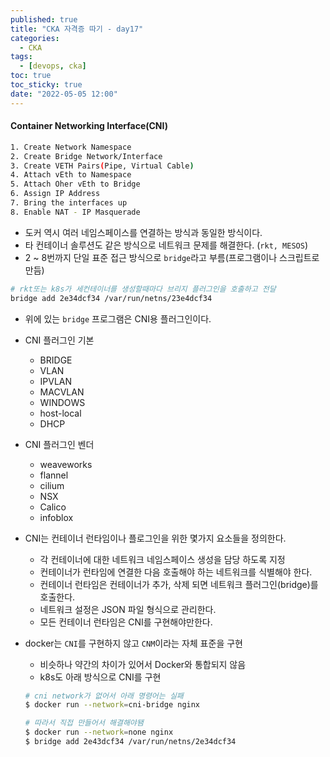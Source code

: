 ```yaml
---
published: true
title: "CKA 자격증 따기 - day17"
categories:
  - CKA
tags:
  - [devops, cka]
toc: true
toc_sticky: true
date: "2022-05-05 12:00"
---
```


#### Container Networking Interface(CNI)

```bash
1. Create Network Namespace
2. Create Bridge Network/Interface
3. Create VETH Pairs(Pipe, Virtual Cable)
4. Attach vEth to Namespace
5. Attach Oher vEth to Bridge
6. Assign IP Address
7. Bring the interfaces up
8. Enable NAT - IP Masquerade
```

* 도커 역시 여러 네임스페이스를 연결하는 방식과 동일한 방식이다.
* 타 컨테이너 솔루션도 같은 방식으로 네트워크 문제를 해결한다. (`rkt, MESOS`)
* 2 ~ 8번까지 단일 표준 접근 방식으로 `bridge`라고 부름(프로그램이나 스크립트로 만듬)

```bash
# rkt또는 k8s가 세컨테이너를 생성할때마다 브리지 플러그인을 호출하고 전달
bridge add 2e34dcf34 /var/run/netns/23e4dcf34
```

* 위에 있는 `bridge` 프로그램은 CNI용 플러그인이다.
* CNI 플러그인 기본
  * BRIDGE
  * VLAN
  * IPVLAN
  * MACVLAN
  * WINDOWS
  * host-local
  * DHCP
* CNI 플러그인 벤더
  * weaveworks
  * flannel
  * cilium
  * NSX
  * Calico
  * infoblox
* CNI는 컨테이너 런타임이나 플로그인을 위한 몇가지 요소들을 정의한다.
  * 각 컨테이너에 대한 네트워크 네임스페이스 생성을 담당 하도록 지정
  * 컨테이너가 런타임에 연결한 다음 호출해야 하는 네트워크를 식별해야 한다.
  * 컨테이너 런타임은 컨테이너가 추가, 삭제 되면 네트워크 플러그인(bridge)를 호출한다.
  * 네트워크 설정은 JSON 파일 형식으로 관리한다.
  * 모든 컨테이너 런타임은 CNI를 구현해야만한다.

* docker는 `CNI`를 구현하지 않고 `CNM`이라는 자체 표준을 구현

  * 비슷하나 약간의 차이가 있어서 Docker와 통합되지 않음
  * k8s도 아래 방식으로 CNI를 구현

  ```bash
  # cni network가 없어서 아래 명령어는 실패
  $ docker run --network=cni-bridge nginx
  
  # 따라서 직접 만들어서 해결해야됌
  $ docker run --network=none nginx
  $ bridge add 2e43dcf34 /var/run/netns/2e34dcf34
  ```

  
